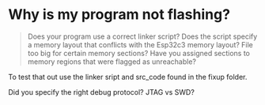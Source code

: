# Why is my program not flashing?

>Does your program use a correct linker script? Does the script specify a memory layout that conflicts with the Esp32c3 memory layout? File too big for certain memory sections? Have you assigned sections to memory regions that were flagged as unreachable?  

To test that out use the linker sript and src_code found in the fixup folder.  


Did you specify the right debug protocol? JTAG vs SWD?  

